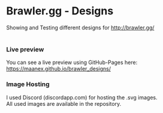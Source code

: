 # Brawler.gg - Designs
Showing and Testing different designs for http://brawler.gg/
<br><br>

### Live preview
You can see a live preview using GitHub-Pages here: https://maanex.github.io/brawler_designs/

### Image Hosting
I used Discord (discordapp.com) for hosting the .svg images.<br>
All used images are available in the repository.

